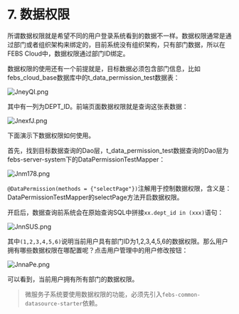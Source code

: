 # 7. 数据权限

所谓数据权限就是希望不同的用户登录系统看到的数据不一样。数据权限通常是通过部门或者组织架构来绑定的，目前系统没有组织架构，只有部门数据，所以在FEBS Cloud中，数据权限通过部门ID绑定。

数据权限的使用还有一个前提就是，目标数据必须包含部门信息，比如febs_cloud_base数据库中的t_data_permission_test数据表：

![JneyQI.png](https://s1.ax1x.com/2020/04/18/JneyQI.png)

其中有一列为DEPT_ID。前端页面数据权限就是查询这张表数据：

![JnexfJ.png](https://s1.ax1x.com/2020/04/18/JnexfJ.png)

下面演示下数据权限如何使用。

首先，找到目标数据查询的Dao层，t_data_permission_test数据查询的Dao层为febs-server-system下的DataPermissionTestMapper：

![Jnm178.png](https://s1.ax1x.com/2020/04/18/Jnm178.png)

`@DataPermission(methods = {"selectPage"})`注解用于控制数据权限，含义是：DataPermissionTestMapper的selectPage方法开启数据权限。

开启后，数据查询前系统会在原始查询SQL中拼接`xx.dept_id in (xxx)`语句：

![JnnSUS.png](https://s1.ax1x.com/2020/04/18/JnnSUS.png)

其中`(1,2,3,4,5,6)`说明当前用户具有部门ID为1,2,3,4,5,6的数据权限。那么用户拥有哪些数据权限在哪配置呢？点击用户管理中的用户修改按钮：

![JnnaPe.png](https://s1.ax1x.com/2020/04/18/JnnaPe.png)

可以看到，当前用户拥有所有部门的数据权限。

> 微服务子系统要使用数据权限的功能，必须先引入`febs-common-datasource-starter`依赖。